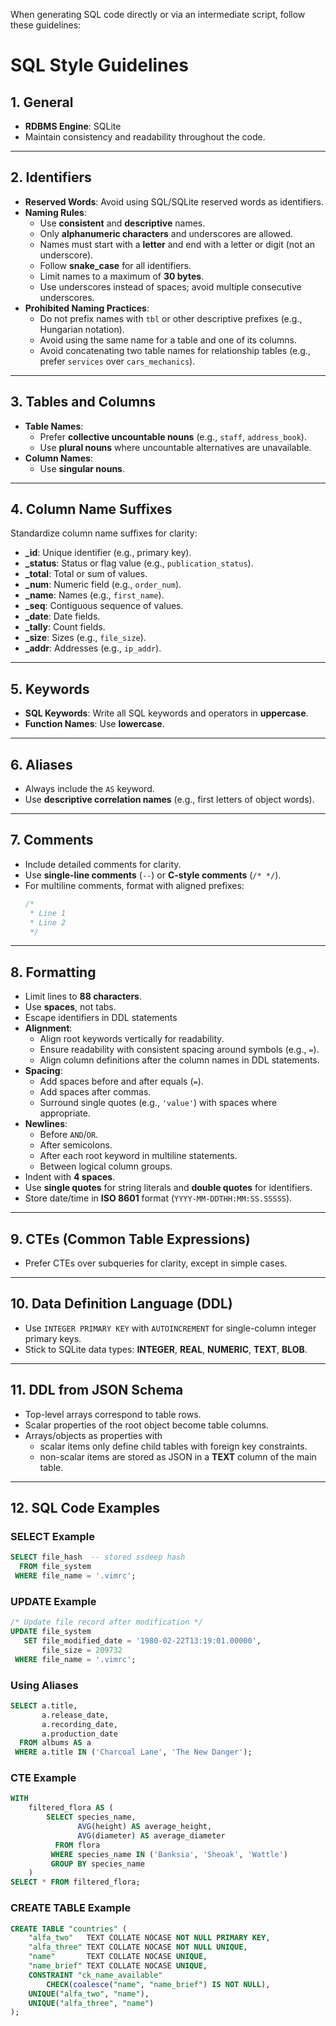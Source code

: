 When generating SQL code directly or via an intermediate script, follow these guidelines:

# **SQL Style Guidelines**

## **1. General**

- **RDBMS Engine**: SQLite
- Maintain consistency and readability throughout the code.

---

## **2. Identifiers**

- **Reserved Words**: Avoid using SQL/SQLite reserved words as identifiers.
- **Naming Rules**:
  - Use **consistent** and **descriptive** names.
  - Only **alphanumeric characters** and underscores are allowed.
  - Names must start with a **letter** and end with a letter or digit (not an underscore).
  - Follow **snake_case** for all identifiers.
  - Limit names to a maximum of **30 bytes**.
  - Use underscores instead of spaces; avoid multiple consecutive underscores.
- **Prohibited Naming Practices**:
  - Do not prefix names with `tbl` or other descriptive prefixes (e.g., Hungarian notation).
  - Avoid using the same name for a table and one of its columns.
  - Avoid concatenating two table names for relationship tables (e.g., prefer `services` over `cars_mechanics`).

---

## **3. Tables and Columns**

- **Table Names**:
  - Prefer **collective uncountable nouns** (e.g., `staff`, `address_book`).
  - Use **plural nouns** where uncountable alternatives are unavailable.
- **Column Names**:
  - Use **singular nouns**.

---

## **4. Column Name Suffixes**

Standardize column name suffixes for clarity:
- **_id**: Unique identifier (e.g., primary key).
- **_status**: Status or flag value (e.g., `publication_status`).
- **_total**: Total or sum of values.
- **_num**: Numeric field (e.g., `order_num`).
- **_name**: Names (e.g., `first_name`).
- **_seq**: Contiguous sequence of values.
- **_date**: Date fields.
- **_tally**: Count fields.
- **_size**: Sizes (e.g., `file_size`).
- **_addr**: Addresses (e.g., `ip_addr`).

---

## **5. Keywords**

- **SQL Keywords**: Write all SQL keywords and operators in **uppercase**.
- **Function Names**: Use **lowercase**.

---

## **6. Aliases**

- Always include the `AS` keyword.
- Use **descriptive correlation names** (e.g., first letters of object words).

---

## **7. Comments**

- Include detailed comments for clarity.
- Use **single-line comments** (`--`) or **C-style comments** (`/* */`).
- For multiline comments, format with aligned prefixes:
  ```sql
  /*
   * Line 1
   * Line 2
   */
  ```

---

## **8. Formatting**

- Limit lines to **88 characters**.
- Use **spaces**, not tabs.
- Escape identifiers in DDL statements
- **Alignment**:
  - Align root keywords vertically for readability.
  - Ensure readability with consistent spacing around symbols (e.g., `=`).
  - Align column definitions after the column names in DDL statements.
- **Spacing**:
  - Add spaces before and after equals (`=`).
  - Add spaces after commas.
  - Surround single quotes (e.g., `'value'`) with spaces where appropriate.
- **Newlines**:
  - Before `AND`/`OR`.
  - After semicolons.
  - After each root keyword in multiline statements.
  - Between logical column groups.
- Indent with **4 spaces**.
- Use **single quotes** for string literals and **double quotes** for identifiers.
- Store date/time in **ISO 8601** format (`YYYY-MM-DDTHH:MM:SS.SSSSS`).

---

## **9. CTEs (Common Table Expressions)**

- Prefer CTEs over subqueries for clarity, except in simple cases.

---

## **10. Data Definition Language (DDL)**

- Use `INTEGER PRIMARY KEY` with `AUTOINCREMENT` for single-column integer primary keys.
- Stick to SQLite data types: **INTEGER**, **REAL**, **NUMERIC**, **TEXT**, **BLOB**.

---

## **11. DDL from JSON Schema**

- Top-level arrays correspond to table rows.
- Scalar properties of the root object become table columns.
- Arrays/objects as properties with
  - scalar items only define child tables with foreign key constraints.
  - non-scalar items are stored as JSON in a **TEXT** column of the main table.

---

## **12. SQL Code Examples**

### **SELECT Example**
```sql
SELECT file_hash  -- stored ssdeep hash
  FROM file_system
 WHERE file_name = '.vimrc';
```

### **UPDATE Example**
```sql
/* Update file record after modification */
UPDATE file_system
   SET file_modified_date = '1980-02-22T13:19:01.00000',
       file_size = 209732
 WHERE file_name = '.vimrc';
```

### **Using Aliases**
```sql
SELECT a.title,
       a.release_date,
       a.recording_date,
       a.production_date
  FROM albums AS a
 WHERE a.title IN ('Charcoal Lane', 'The New Danger');
```

### **CTE Example**
```sql
WITH
    filtered_flora AS (
        SELECT species_name,
               AVG(height) AS average_height,
               AVG(diameter) AS average_diameter
          FROM flora
         WHERE species_name IN ('Banksia', 'Sheoak', 'Wattle')
         GROUP BY species_name
    )
SELECT * FROM filtered_flora;
```

### **CREATE TABLE Example**
```sql
CREATE TABLE "countries" (
    "alfa_two"   TEXT COLLATE NOCASE NOT NULL PRIMARY KEY,
    "alfa_three" TEXT COLLATE NOCASE NOT NULL UNIQUE,
    "name"       TEXT COLLATE NOCASE UNIQUE,
    "name_brief" TEXT COLLATE NOCASE UNIQUE,
    CONSTRAINT "ck_name_available"
        CHECK(coalesce("name", "name_brief") IS NOT NULL),
    UNIQUE("alfa_two", "name"),
    UNIQUE("alfa_three", "name")
);
```


<!-- References -->

[Modern SQL Style Guide]: https://gist.github.com/mattmc3/38a85e6a4ca1093816c08d4815fbebfb
[Simon Holywell SQL Style Guide]: https://sqlstyle.guide

 
 